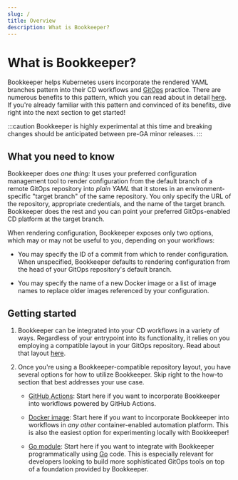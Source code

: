 ```yaml
---
slug: /
title: Overview
description: What is Bookkeeper?
---
```


# What is Bookkeeper?

Bookkeeper helps Kubernetes users incorporate the rendered YAML branches pattern
into their CD workflows and [GitOps](https://opengitops.dev/) practice. There
are numerous benefits to this pattern, which you can read about in detail
[here](./rendered-yaml-branches). If you're already familiar with this pattern
and convinced of its benefits, dive right into the next section to get started!

:::caution
Bookkeeper is highly experimental at this time and breaking changes should be
anticipated between pre-GA minor releases.
:::

## What you need to know

Bookkeeper does _one thing:_ It uses your preferred configuration management
tool to render configuration from the default branch of a remote GitOps
repository into _plain YAML_ that it stores in an environment-specific "target
branch" of the same repository. You only specify the URL of the repository,
appropriate credentials, and the name of the target branch. Bookkeeper does the
rest and you can point your preferred GitOps-enabled CD platform at the target
branch.

When rendering configuration, Bookkeeper exposes only two options, which may or
may not be useful to you, depending on your workflows:

* You may specify the ID of a commit from which to render configuration. When
  unspecified, Bookkeeper defaults to rendering configuration from the head of
  your GitOps repository's default branch.

* You may specify the name of a new Docker image or a list of image names to
  replace older images referenced by your configuration.

## Getting started

1. Bookkeeper can be integrated into your CD workflows in a variety of ways.
   Regardless of your entrypoint into its functionality, it relies on you
   employing a compatible layout in your GitOps repository. Read about that
   layout [here](./how-to-guides/repository-layout).

1. Once you're using a Bookkeeper-compatible repository layout, you have several
   options for how to utilize Bookkeeper. Skip right to the how-to section that
   best addresses your use case.

    * [GitHub Actions](./how-to-guides/github-actions): Start here if you want
      to incorporate Bookkeeper into workflows powered by GitHub Actions.

    * [Docker image](./how-to-guides/docker-image): Start here if you want to
      incorporate Bookkeeper into workflows in _any other_ container-enabled
      automation platform. This is also the easiest option for experimenting
      locally with Bookkeeper!

    * [Go module](./how-to-guides/go-module): Start here if you want to
      integrate with Bookkeeper programmatically using [Go](https://go.dev/)
      code. This is especially relevant for developers looking to build more
      sophisticated GitOps tools on top of a foundation provided by Bookkeeper.
